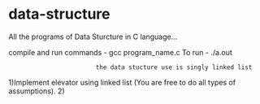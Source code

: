 # data-structure
All the programs of Data Sturcture in C language...

compile and run commands - gcc program_name.c
To run - ./a.out
                            
                            the data stucture use is singly linked list 
                            
                            
1)Implement elevator using linked list (You are free to do all types of assumptions).
2)
